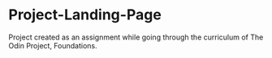 # Project-Landing-Page
Project created as an assignment while going through the curriculum of The Odin Project, Foundations.
